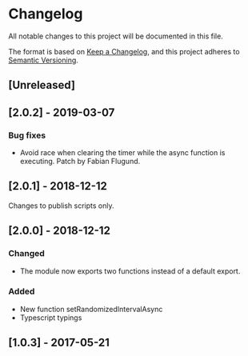 # Changelog

All notable changes to this project will be documented in this file.

The format is based on [Keep a Changelog](https://keepachangelog.com/en/1.0.0/),
and this project adheres to [Semantic Versioning](https://semver.org/spec/v2.0.0.html).

## [Unreleased]

## [2.0.2] - 2019-03-07

### Bug fixes

- Avoid race when clearing the timer while the async function is executing. Patch by Fabian Flugund.

## [2.0.1] - 2018-12-12

Changes to publish scripts only.

## [2.0.0] - 2018-12-12

### Changed

-   The module now exports two functions instead of a default export.

### Added

-   New function setRandomizedIntervalAsync
-   Typescript typings

## [1.0.3] - 2017-05-21

